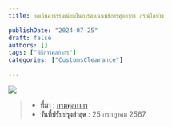 ```yaml
---
title: ยกเว้นค่าธรรมเนียมในการดำเนินพิธีการศุลกากร กรณีใดบ้าง

publishDate: "2024-07-25"
draft: false
authors: []
tags: ["พิธีการศุลกากร"]
categories: ["CustomsClearance"]

---
```




![](../talk/clearance/img/img-13.png)


>- **ที่มา** : [กรมศุลกากร](https://ccc.customs.go.th/cont_strc_faq.php?lang=th&top_menu=menu_homepage&left_menu=interesting_article&ini_menu=&current_id=14232e32404e505f49) 
>- **วันที่ปรับปรุงล่าสุด** :  25 กรกฎาคม 2567

